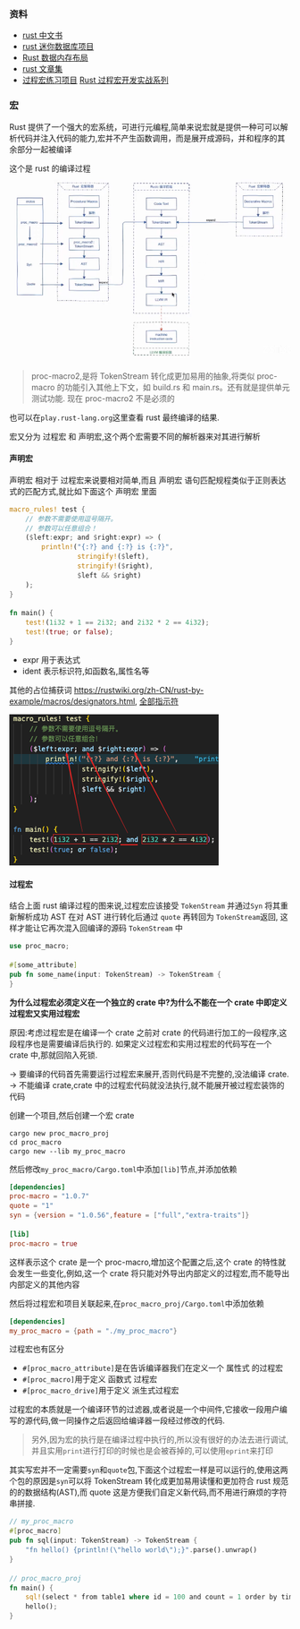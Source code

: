 ### 资料

- [rust 中文书](https://rustwiki.org/)
- [rust 迷你数据库项目](https://github.com/rosedblabs/rust-practice)
- [Rust 数据内存布局](https://mp.weixin.qq.com/s/GVlLBvaprI75d-GkE2P_QA)
- [rust 文章集](https://github.com/rust-boom/rust-boom)
- [过程宏练习项目](https://github.com/dtolnay/proc-macro-workshop) [Rust 过程宏开发实战系列](https://www.bilibili.com/video/BV16A411N7m2/?spm_id_from=333.337.search-card.all.click&vd_source=41ed998ac767425fb616fd9071ce9682)

### 宏

Rust 提供了一个强大的宏系统，可进行元编程,简单来说宏就是提供一种可可以解析代码并注入代码的能力,宏并不产生函数调用，而是展开成源码，并和程序的其余部分一起被编译

这个是 rust 的编译过程
![图 1](images/3169c3f0603f02f3fa9f792d300ef4d3a559e30c07e4d23466fd560df77090cb.png)

> proc-macro2,是将 TokenStream 转化成更加易用的抽象,将类似 proc-macro 的功能引入其他上下文，如 build.rs 和 main.rs。还有就是提供单元测试功能. 现在 proc-macro2 不是必须的

也可以在`play.rust-lang.org`这里查看 rust 最终编译的结果.

宏又分为 过程宏 和 声明宏,这个两个宏需要不同的解析器来对其进行解析

#### 声明宏

声明宏 相对于 过程宏来说要相对简单,而且 声明宏 语句匹配规程类似于正则表达式的匹配方式,就比如下面这个 声明宏 里面

```rust
macro_rules! test {
    // 参数不需要使用逗号隔开。
    // 参数可以任意组合！
    ($left:expr; and $right:expr) => (
        println!("{:?} and {:?} is {:?}",
                 stringify!($left),
                 stringify!($right),
                 $left && $right)
    );
}

fn main() {
    test!(1i32 + 1 == 2i32; and 2i32 * 2 == 4i32);
    test!(true; or false);
}
```

- expr 用于表达式
- ident 表示标识符,如函数名,属性名等

其他的占位捕获词 https://rustwiki.org/zh-CN/rust-by-example/macros/designators.html, [全部指示符](https://doc.rust-lang.org/reference/macros-by-example.html)

![图 2](images/320a206945ba290b1bbe6a077d33584a28b123815bff6108de881c491d533fc3.png)

#### 过程宏

结合上面 rust 编译过程的图来说,过程宏应该接受 `TokenStream` 并通过`Syn` 将其重新解析成功 AST 在对 AST 进行转化后通过 `quote` 再转回为 `TokenStream`返回, 这样才能让它再次混入回编译的源码 `TokenStream` 中

```rust
use proc_macro;

#[some_attribute]
pub fn some_name(input: TokenStream) -> TokenStream {
}
```

**为什么过程宏必须定义在一个独立的 crate 中?为什么不能在一个 crate 中即定义过程宏又实用过程宏**

原因:考虑过程宏是在编译一个 crate 之前对 crate 的代码进行加工的一段程序,这段程序也是需要编译后执行的. 如果定义过程宏和实用过程宏的代码写在一个 crate 中,那就回陷入死锁.

-> 要编译的代码首先需要运行过程宏来展开,否则代码是不完整的,没法编译 crate.
-> 不能编译 crate,crate 中的过程宏代码就没法执行,就不能展开被过程宏装饰的代码

创建一个项目,然后创建一个宏 crate

```shell
cargo new proc_macro_proj
cd proc_macro
cargo new --lib my_proc_macro
```

然后修改`my_proc_macro/Cargo.toml`中添加`[lib]`节点,并添加依赖

```toml
[dependencies]
proc-macro = "1.0.7"
quote = "1"
syn = {version = "1.0.56",feature = ["full","extra-traits"]}

[lib]
proc-macro = true
```

这样表示这个 crate 是一个 proc-macro,增加这个配置之后,这个 crate 的特性就会发生一些变化,例如,这一个 crate 将只能对外导出内部定义的过程宏,而不能导出内部定义的其他内容

然后将过程宏和项目关联起来,在`proc_macro_proj/Cargo.toml`中添加依赖

```toml
[dependencies]
my_proc_macro = {path = "./my_proc_macro"}
```

过程宏也有区分

- `#[proc_macro_attribute]`是在告诉编译器我们在定义一个 属性式 的过程宏
- `#[proc_macro]`用于定义 函数式 过程宏
- `#[proc_macro_drive]`用于定义 派生式过程宏

过程宏的本质就是一个编译环节的过滤器,或者说是一个中间件,它接收一段用户编写的源代码,做一同操作之后返回给编译器一段经过修改的代码.

> 另外,因为宏的执行是在编译过程中执行的,所以没有很好的办法去进行调试,并且实用`print`进行打印的时候也是会被吞掉的,可以使用`eprint`来打印

其实写宏并不一定需要`syn`和`quote`包,下面这个过程宏一样是可以运行的,使用这两个包的原因是`syn`可以将 TokenStream 转化成更加易用读懂和更加符合 rust 规范的的数据结构(AST),而 quote 这是方便我们自定义新代码,而不用进行麻烦的字符串拼接.

```rust
// my_proc_macro
#[proc_macro]
pub fn sql(input: TokenStream) -> TokenStream {
    "fn hello() {println!(\"hello world\");}".parse().unwrap()
}

// proc_macro_proj
fn main() {
    sql!(select * from table1 where id = 100 and count = 1 order by time desc);
    hello();
}
```
